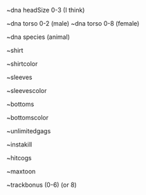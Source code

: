 ~dna headSize 0-3 (I think)

~dna torso 0-2 (male) ~dna torso 0-8 (female)

~dna species (animal)

~shirt

~shirtcolor

~sleeves

~sleevescolor

~bottoms

~bottomscolor

~unlimitedgags

~instakill

~hitcogs

~maxtoon

~trackbonus (0-6) (or 8)